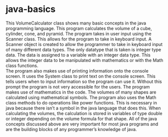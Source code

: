# java-basics
 This VolumeCalculator class shows many basic concepts in the java programming language. This program calculates the volume of a cube, cylinder, cone, and pyramid. 
  The program takes in user input using the Scanner class. This allows for the program to take in keyboard input. A Scanner object is created to allow the programmer to take in keyboard input of many different data types. The only datatype that is taken is integer type data. The data is assigned to a variable with an integer data type. This allows the integer data to be manipulated with mathematics or with the Math class functions.  
	The program also makes use of printing information onto the console screen. It uses the System class to print text on the console screen. This tells users when to input information so the program can use it. Without this prompt the program is not very accessible for the users. 
	The program makes use of mathematics in the code. The volumes of many shapes are calculated using mathematical symbols. The program also uses the Math class methods to do operations like power functions. This is necessary in java because there isn’t a symbol in the java language that does this. When calculating the volumes, the calculation is stored in variables of type double or integer depending on the volume formula for that shape. 
	All of the java concepts discussed above are very important for most java programs and are the building blocks of any programmer’s knowledge of java.
